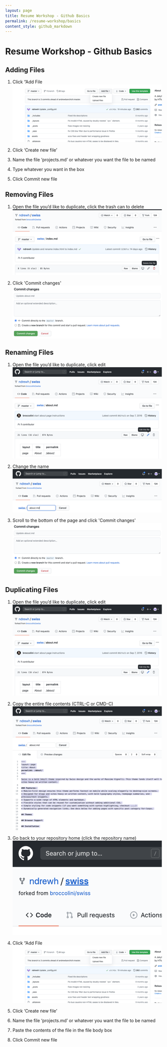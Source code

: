```yaml
---
layout: page
title: Resume Workshop - Github Basics
permalink: /resume-workshop/basics
content_style: github_markdown
---
```


# Resume Workshop - Github Basics

## Adding Files

1. Click “Add File
![github](images/addfile.png)

2. Click ‘Create new file’

3. Name the file ‘projects.md’ or whatever you want the file to be named

4. Type whatever you want in the box

5. Click Commit new file

## Removing Files

1. Open the file you’d like to duplicate, click the trash can to delete
![github](images/addfile-7.png)


2. Click 'Commit changes'
![github](images/addfile-6.png)


## Renaming Files

1. Open the file you’d like to duplicate, click edit
![github](images/addfile-3.png)

2. Change the name
![github](images/addfile-5.png)

3. Scroll to the bottom of the page and click 'Commit changes'
![github](images/addfile-6.png)





## Duplicating Files

1. Open the file you’d like to duplicate, click edit
![github](images/addfile-3.png)

2. Copy the entire file contents (CTRL-C or CMD-C)
![github](images/addfile-4.png)


2. Go back to your repository home (click the repository name)
![github](images/addfile-2.png)

3. Click “Add File
![github](images/addfile.png)

4. Click ‘Create new file’

5. Name the file ‘projects.md’ or whatever you want the file to be named

6. Paste the contents of the file in the file body box

7. Click Commit new file
